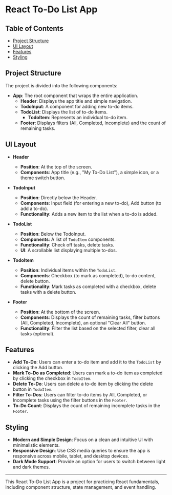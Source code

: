 # React To-Do List App

## Table of Contents
- [Project Structure](#project-structure)
- [UI Layout](#ui-layout)
- [Features](#features)
- [Styling](#styling)

## Project Structure

The project is divided into the following components:

- **App**: The root component that wraps the entire application.
  - **Header**: Displays the app title and simple navigation.
  - **TodoInput**: A component for adding new to-do items.
  - **TodoList**: Displays the list of to-do items.
    - **TodoItem**: Represents an individual to-do item.
  - **Footer**: Displays filters (All, Completed, Incomplete) and the count of remaining tasks.

## UI Layout

- **Header**
  - **Position**: At the top of the screen.
  - **Components**: App title (e.g., "My To-Do List"), a simple icon, or a theme switch button.

- **TodoInput**
  - **Position**: Directly below the Header.
  - **Components**: Input field (for entering a new to-do), Add button (to add a to-do).
  - **Functionality**: Adds a new item to the list when a to-do is added.

- **TodoList**
  - **Position**: Below the TodoInput.
  - **Components**: A list of `TodoItem` components.
  - **Functionality**: Check off tasks, delete tasks.
  - **UI**: A scrollable list displaying multiple to-dos.

- **TodoItem**
  - **Position**: Individual items within the `TodoList`.
  - **Components**: Checkbox (to mark as completed), to-do content, delete button.
  - **Functionality**: Mark tasks as completed with a checkbox, delete tasks with a delete button.

- **Footer**
  - **Position**: At the bottom of the screen.
  - **Components**: Displays the count of remaining tasks, filter buttons (All, Completed, Incomplete), an optional "Clear All" button.
  - **Functionality**: Filter the list based on the selected filter, clear all tasks (optional).

## Features

- **Add To-Do**: Users can enter a to-do item and add it to the `TodoList` by clicking the Add button.
- **Mark To-Do as Completed**: Users can mark a to-do item as completed by clicking the checkbox in `TodoItem`.
- **Delete To-Do**: Users can delete a to-do item by clicking the delete button in `TodoItem`.
- **Filter To-Dos**: Users can filter to-do items by All, Completed, or Incomplete tasks using the filter buttons in the `Footer`.
- **To-Do Count**: Displays the count of remaining incomplete tasks in the `Footer`.

## Styling

- **Modern and Simple Design**: Focus on a clean and intuitive UI with minimalistic elements.
- **Responsive Design**: Use CSS media queries to ensure the app is responsive across mobile, tablet, and desktop devices.
- **Dark Mode Support**: Provide an option for users to switch between light and dark themes.

---

This React To-Do List App is a project for practicing React fundamentals, including component structure, state management, and event handling.